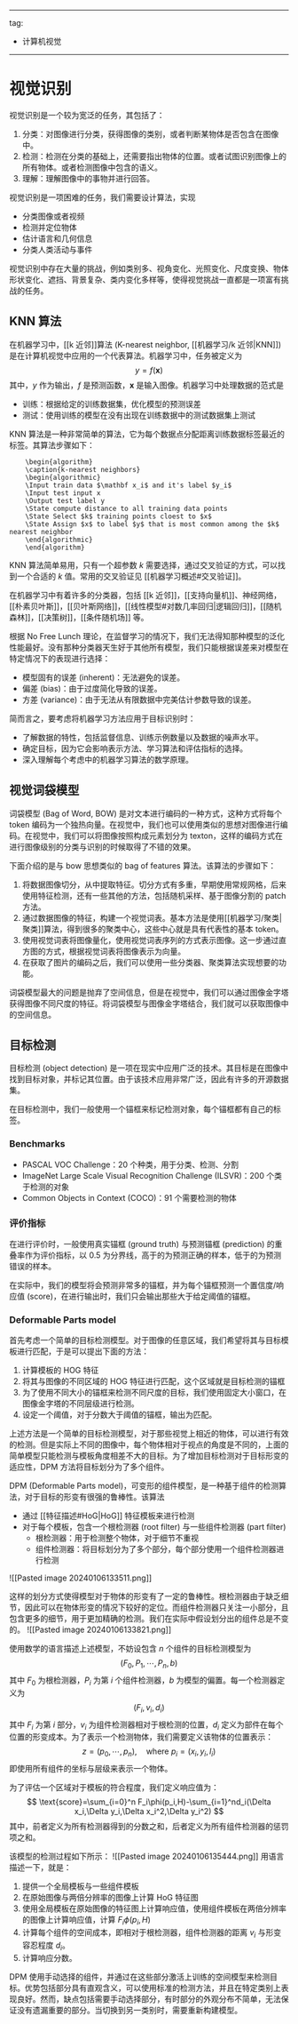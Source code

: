 
---
tag:
  - 计算机视觉
---

# 视觉识别

视觉识别是一个较为宽泛的任务，其包括了：
1. 分类：对图像进行分类，获得图像的类别，或者判断某物体是否包含在图像中。
2. 检测：检测在分类的基础上，还需要指出物体的位置。或者试图识别图像上的所有物体。或者检测图像中包含的语义。
3. 理解：理解图像中的事物并进行回答。

视觉识别是一项困难的任务，我们需要设计算法，实现
- 分类图像或者视频
- 检测并定位物体
- 估计语言和几何信息
- 分类人类活动与事件

视觉识别中存在大量的挑战，例如类别多、视角变化、光照变化、尺度变换、物体形状变化、遮挡、背景复杂、类内变化多样等，使得视觉挑战一直都是一项富有挑战的任务。

## KNN 算法

在机器学习中，[[k 近邻]]算法 (K-nearest neighbor, [[机器学习/k 近邻|KNN]]) 是在计算机视觉中应用的一个代表算法。机器学习中，任务被定义为
$$
y=f(\mathbf x)
$$
其中，$y$ 作为输出，$f$ 是预测函数，$\mathbf x$ 是输入图像。机器学习中处理数据的范式是
- 训练：根据给定的训练数据集，优化模型的预测误差
- 测试：使用训练的模型在没有出现在训练数据中的测试数据集上测试

KNN 算法是一种非常简单的算法，它为每个数据点分配距离训练数据标签最近的标签。其算法步骤如下：
```pseudo
	\begin{algorithm}
	\caption{k-nearest neighbors}
	\begin{algorithmic}
	\Input train data $\mathbf x_i$ and it's label $y_i$
	\Input test input x
	\Output test label y
	\State compute distance to all training data points
	\State Select $k$ training points cloest to $x$
	\State Assign $x$ to label $y$ that is most common among the $k$ nearest neighbor
	\end{algorithmic}
	\end{algorithm}
```
KNN 算法简单易用，只有一个超参数 $k$ 需要选择，通过交叉验证的方式，可以找到一个合适的 $k$ 值。常用的交叉验证见 [[机器学习概述#交叉验证]]。

在机器学习中有着许多的分类器，包括 [[k 近邻]]，[[支持向量机]]、神经网络，[[朴素贝叶斯]]，[[贝叶斯网络]]，[[线性模型#对数几率回归|逻辑回归]]，[[随机森林]]，[[决策树]]，[[条件随机场]] 等。

根据 No Free Lunch 理论，在监督学习的情况下，我们无法得知那种模型的泛化性能最好。没有那种分类器天生好于其他所有模型，我们只能根据误差来对模型在特定情况下的表现进行选择：
- 模型固有的误差 (inherent)：无法避免的误差。
- 偏差 (bias)：由于过度简化导致的误差。
- 方差 (variance)：由于无法从有限数据中完美估计参数导致的误差。

简而言之，要考虑将机器学习方法应用于目标识别时：
- 了解数据的特性，包括监督信息、训练示例数量以及数据的噪声水平。
- 确定目标，因为它会影响表示方法、学习算法和评估指标的选择。
- 深入理解每个考虑中的机器学习算法的数学原理。

## 视觉词袋模型

词袋模型 (Bag of Word, BOW) 是对文本进行编码的一种方式，这种方式将每个 token 编码为一个独热向量。在视觉中，我们也可以使用类似的思想对图像进行编码。在视觉中，我们可以将图像按照构成元素划分为 texton，这样的编码方式在进行图像级别的分类与识别的时候取得了不错的效果。

下面介绍的是与 bow 思想类似的 bag of features 算法。该算法的步骤如下：
1. 将数据图像切分，从中提取特征。切分方式有多重，早期使用常规网格，后来使用特征检测，还有一些其他的方法，包括随机采样、基于图像分割的 patch 方法。
2. 通过数据图像的特征，构建一个视觉词表。基本方法是使用[[机器学习/聚类|聚类]]算法，得到很多的聚类中心，这些中心就是具有代表性的基本 token。
3. 使用视觉词表将图像量化，使用视觉词表序列的方式表示图像。这一步通过直方图的方式，根据视觉词表将图像表示为向量。
4. 在获取了图片的编码之后，我们可以使用一些分类器、聚类算法实现想要的功能。

词袋模型最大的问题是抛弃了空间信息，但是在视觉中，我们可以通过图像金字塔获得图像不同尺度的特征。将词袋模型与图像金字塔结合，我们就可以获取图像中的空间信息。

## 目标检测

目标检测 (object detection) 是一项在现实中应用广泛的技术。其目标是在图像中找到目标对象，并标记其位置。由于该技术应用非常广泛，因此有许多的开源数据集。

在目标检测中，我们一般使用一个锚框来标记检测对象，每个锚框都有自己的标签。

### Benchmarks

- PASCAL VOC Challenge：20 个种类，用于分类、检测、分割
- ImageNet Large Scale Visual Recognition Challenge (ILSVR)：200 个类于检测的对象
- Common Objects in Context (COCO)：91 个需要检测的物体

### 评价指标

在进行评价时，一般使用真实锚框 (ground truth) 与预测锚框 (prediction) 的重叠率作为评价指标，以 0.5 为分界线，高于的为预测正确的样本，低于的为预测错误的样本。

在实际中，我们的模型将会预测非常多的锚框，并为每个锚框预测一个置信度/响应值 (score)，在进行输出时，我们只会输出那些大于给定阈值的锚框。

### Deformable Parts model

首先考虑一个简单的目标检测模型。对于图像的任意区域，我们希望将其与目标模板进行匹配，于是可以提出下面的方法：
1. 计算模板的 HOG 特征
2. 将其与图像的不同区域的 HOG 特征进行匹配，这个区域就是目标检测的锚框
3. 为了使用不同大小的锚框来检测不同尺度的目标，我们使用固定大小窗口，在图像金字塔的不同层级进行检测。
4. 设定一个阈值，对于分数大于阈值的锚框，输出为匹配。

上述方法是一个简单的目标检测模型，对于那些视觉上相近的物体，可以进行有效的检测。但是实际上不同的图像中，每个物体相对于视点的角度是不同的，上面的简单模型只能检测与模板角度相差不大的目标。为了增加目标检测对于目标形变的适应性，DPM 方法将目标划分为了多个组件。

DPM (Deformable Parts model)，可变形的组件模型，是一种基于组件的检测算法，对于目标的形变有很强的鲁棒性。该算法
- 通过 [[特征描述#HoG|HoG]] 特征模板来进行检测
- 对于每个模板，包含一个根检测器 (root filter) 与一些组件检测器 (part filter)
	- 根检测器：用于检测整个物体，对于细节不重视
	- 组件检测器：将目标划分为了多个部分，每个部分使用一个组件检测器进行检测

![[Pasted image 20240106133511.png]]

这样的划分方式使得模型对于物体的形变有了一定的鲁棒性。根检测器由于缺乏细节，因此可以在物体形变的情况下较好的定位。而组件检测器只关注一小部分，且包含更多的细节，用于更加精确的检测。我们在实际中假设划分出的组件总是不变的。
![[Pasted image 20240106133821.png]]

使用数学的语言描述上述模型，不妨设包含 $n$ 个组件的目标检测模型为
$$
(F_0,P_1,\cdots,P_n,b)
$$
其中 $F_0$ 为根检测器，$P_i$ 为第 $i$ 个组件检测器，$b$ 为模型的偏置。每一个检测器定义为
$$
(F_i,v_i,d_i)
$$
其中 $F_i$ 为第 $i$ 部分，$v_i$ 为组件检测器相对于根检测的位置，$d_i$ 定义为部件在每个位置的形变成本。为了表示一个检测物体，我们需要定义该物体的位置表示：
$$
z=(p_0,\cdots,p_n),\quad\text{where}\ p_i=(x_i,y_i,l_i)
$$
即使用所有组件的坐标与层级来表示一个物体。

为了评估一个区域对于模板的符合程度，我们定义响应值为：
$$
\text{score}=\sum_{i=0}^n F_i\phi(p_i,H)-\sum_{i=1}^nd_i(\Delta x_i,\Delta y_i,\Delta x_i^2,\Delta y_i^2)
$$
其中，前者定义为所有检测器得到的分数之和，后者定义为所有组件检测器的惩罚项之和。

该模型的检测过程如下所示：
![[Pasted image 20240106135444.png]]
用语言描述一下，就是：
1. 提供一个全局模板与一些组件模板
2. 在原始图像与两倍分辨率的图像上计算 HoG 特征图
3. 使用全局模板在原始图像的特征图上计算响应值，使用组件模板在两倍分辨率的图像上计算响应值，计算 $F_i\phi(p_i,H)$
4. 计算每个组件的空间成本，即相对于根检测器，组件检测器的距离 $v_i$ 与形变容忍程度 $d_i$。
5. 计算响应分数。

DPM 使用手动选择的组件，并通过在这些部分激活上训练的空间模型来检测目标。优势包括部分具有直观含义，可以使用标准的检测方法，并且在特定类别上表现良好。然而，缺点包括需要手动选择部分，有时部分的外观分布不简单，无法保证没有遗漏重要的部分。当切换到另一类别时，需要重新构建模型。